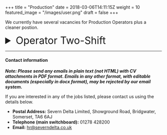 +++
title = "Production"
date = 2018-03-06T14:11:15Z
weight = 10
featured_image = "/images/user.png"
draft = false
+++

We currently have several vacancies for Production Operators plus a cleaner postion.

<!--more-->
<details>
<summary style="font-size:2rem;">Operator Two-Shift</summary>

<br>

#### Shift pattern and rates:

Rotating shifts (6am-2.15pm / 2.00-10:15pm) Monday to Friday

**£8.91 (NLW) per hour starting rate, increases to £9.80 after probation & full training**

#### Main duties:

- Running of production machines producing wet wipes and laundry sheets
- Operating, monitoring, controlling and cleaning all plant and associated equipment
- Packing and manual handling as required
- Working in an accurate, efficient and cost-effective manner in order to meet production schedules

#### Requirements:

- Experience in machine operating desirable
- Enthusiastic and willing to learn
- Attention to detail
- Referenceable work history

#### Benefits:

- Comprehensive training programme
- Good progression opportunities including technical advancement where appropriate
</details>

<hr>

#### Contact information

**_Note: Please send any emails in plain text (not HTML) with CV attachments in PDF format. Emails in any other format, with editable documents (especially in docx format), may be rejected by our email system._**

If you are interested in any of the jobs listed, please contact us using the details below.

* **Postal Address:** Severn Delta Limited, Showground Road, Bridgwater, Somerset, TA6 6AJ
* **Telephone (main switchboard):** 01278 428200
* **Email:** hr@severndelta.co.uk